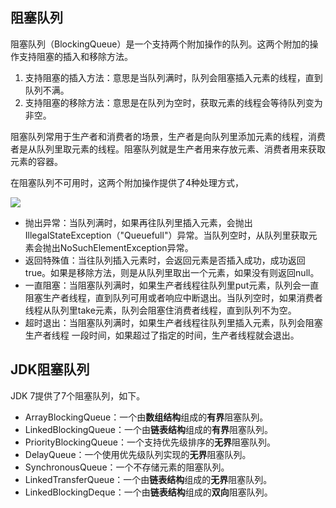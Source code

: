 ## 阻塞队列

阻塞队列（BlockingQueue）是一个支持两个附加操作的队列。这两个附加的操作支持阻塞的插入和移除方法。

1. 支持阻塞的插入方法：意思是当队列满时，队列会阻塞插入元素的线程，直到队列不满。
2. 支持阻塞的移除方法：意思是在队列为空时，获取元素的线程会等待队列变为非空。

阻塞队列常用于生产者和消费者的场景，生产者是向队列里添加元素的线程，消费者是从队列里取元素的线程。阻塞队列就是生产者用来存放元素、消费者用来获取元素的容器。

在阻塞队列不可用时，这两个附加操作提供了4种处理方式，

![](D:\books\Import\java_base\assets\juc\aqs\阻塞队列满.jpg)

- 抛出异常：当队列满时，如果再往队列里插入元素，会抛出IllegalStateException（"Queuefull"）异常。当队列空时，从队列里获取元素会抛出NoSuchElementException异常。
- 返回特殊值：当往队列插入元素时，会返回元素是否插入成功，成功返回true。如果是移除方法，则是从队列里取出一个元素，如果没有则返回null。
- 一直阻塞：当阻塞队列满时，如果生产者线程往队列里put元素，队列会一直阻塞生产者线程，直到队列可用或者响应中断退出。当队列空时，如果消费者线程从队列里take元素，队列会阻塞住消费者线程，直到队列不为空。
- 超时退出：当阻塞队列满时，如果生产者线程往队列里插入元素，队列会阻塞生产者线程
  一段时间，如果超过了指定的时间，生产者线程就会退出。

## JDK阻塞队列

JDK 7提供了7个阻塞队列，如下。

- ArrayBlockingQueue：一个由**数组结构**组成的**有界**阻塞队列。
- LinkedBlockingQueue：一个由**链表结构**组成的**有界**阻塞队列。
- PriorityBlockingQueue：一个支持优先级排序的**无界**阻塞队列。
- DelayQueue：一个使用优先级队列实现的**无界**阻塞队列。
- SynchronousQueue：一个不存储元素的阻塞队列。
- LinkedTransferQueue：一个由**链表结构**组成的**无界**阻塞队列。
- LinkedBlockingDeque：一个由**链表结构**组成的**双向**阻塞队列。

